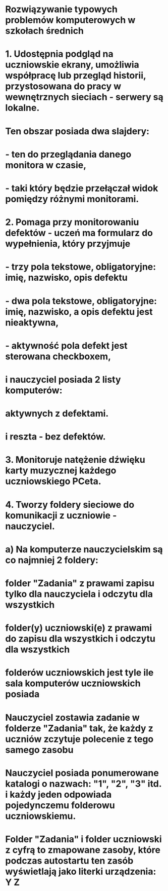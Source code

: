 # Rozwiązywanie typowych problemów komputerowych w szkołach średnich
# 1. Udostępnia podgląd na uczniowskie ekrany, umożliwia współpracę lub przegląd historii, przystosowana do pracy w wewnętrznych sieciach - serwery są lokalne.
# Ten obszar posiada dwa slajdery: 
# - ten do przeglądania danego monitora w czasie,
# - taki który będzie przełączał widok pomiędzy różnymi monitorami.
# 2. Pomaga przy monitorowaniu defektów - uczeń ma formularz do wypełnienia, który przyjmuje 
# - trzy pola tekstowe, obligatoryjne: imię, nazwisko, opis defektu
# - dwa pola tekstowe, obligatoryjne: imię, nazwisko, a opis defektu jest nieaktywna,
# - aktywność pola defekt jest sterowana checkboxem,
#  i nauczyciel posiada 2 listy komputerów:
# aktywnych z defektami.
# i reszta - bez defektów.
# 3. Monitoruje natężenie dźwięku karty muzycznej każdego uczniowskiego PCeta.
# 4. Tworzy foldery sieciowe do komunikacji z uczniowie - nauczyciel.
# a) Na komputerze nauczycielskim są co najmniej 2 foldery:
# folder "Zadania" z prawami zapisu tylko dla nauczyciela i odczytu dla wszystkich
# folder(y) uczniowski(e) z prawami do zapisu dla wszystkich i odczytu dla wszystkich
# folderów uczniowskich jest tyle ile sala komputerów uczniowskich posiada
# Nauczyciel zostawia zadanie w folderze "Zadania" tak, że każdy z uczniów zczytuje polecenie z tego samego zasobu
# Nauczyciel posiada ponumerowane katalogi o nazwach: "1", "2", "3" itd. i każdy jeden odpowiada pojedynczemu folderowu uczniowskiemu.
# Folder "Zadania" i folder uczniowski z cyfrą to zmapowane zasoby, które podczas autostartu ten zasób wyświetlają jako literki urządzenia: Y Z
